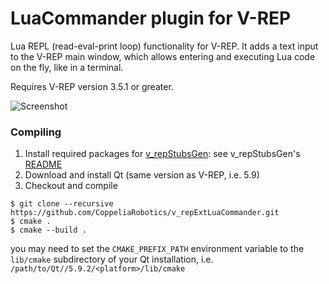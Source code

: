 # LuaCommander plugin for V-REP

Lua REPL (read-eval-print loop) functionality for V-REP. It adds a text input to the V-REP main window, which allows entering and executing Lua code on the fly, like in a terminal.

Requires V-REP version 3.5.1 or greater.

![Screenshot](LuaCommander.gif)

### Compiling

1. Install required packages for [v_repStubsGen](https://github.com/CoppeliaRobotics/v_repStubsGen): see v_repStubsGen's [README](external/v_repStubsGen/README.md)
2. Download and install Qt (same version as V-REP, i.e. 5.9)
3. Checkout and compile
```
$ git clone --recursive https://github.com/CoppeliaRobotics/v_repExtLuaCommander.git
$ cmake .
$ cmake --build .
```
you may need to set the `CMAKE_PREFIX_PATH` environment variable to the `lib/cmake` subdirectory of your Qt installation, i.e. `/path/to/Qt//5.9.2/<platform>/lib/cmake`
